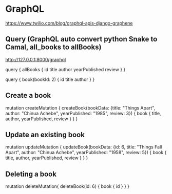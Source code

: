 # GraphQL
https://www.twilio.com/blog/graphql-apis-django-graphene

## Query (GraphQL auto convert python Snake to Camal, all_books to allBooks)
http://127.0.0.1:8000/graphql

query {
  allBooks {
    id
    title
    author
    yearPublished
    review
  }
}

query {
  book(bookId: 2) {
    id
    title
    author
  }
}

## Create a book
mutation createMutation {
  createBook(bookData: {title: "Things Apart", author: "Chinua Achebe", yearPublished: "1985", review: 3}) {
    book {
      title,
      author,
      yearPublished,
      review
    }
  }
}

## Update an existing book
mutation updateMutation {
  updateBook(bookData: {id: 6, title: "Things Fall Apart", author: "Chinua Achebe", yearPublished: "1958", review: 5}) {
    book {
      title,
      author,
      yearPublished,
      review
    }
  }
}

## Deleting a book
mutation deleteMutation{
  deleteBook(id: 6) {
    book {
      id
    } 
  }
}
